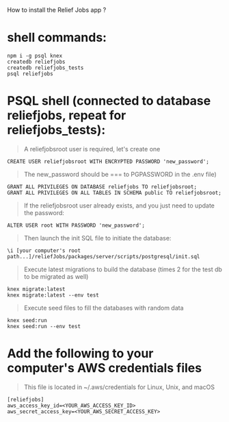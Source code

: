 How to install the Relief Jobs app ?

# shell commands:

```
npm i -g psql knex
createdb reliefjobs
createdb reliefjobs_tests
psql reliefjobs
```

# PSQL shell (connected to database reliefjobs, repeat for reliefjobs_tests):

> A reliefjobsroot user is required, let's create one

```
CREATE USER reliefjobsroot WITH ENCRYPTED PASSWORD 'new_password';
```

> The new_password should be === to PGPASSWORD in the .env file)

```
GRANT ALL PRIVILEGES ON DATABASE reliefjobs TO reliefjobsroot;
GRANT ALL PRIVILEGES ON ALL TABLES IN SCHEMA public TO reliefjobsroot;
```

> If the reliefjobsroot user already exists, and you just need to update the password:

```
ALTER USER root WITH PASSWORD 'new_password';
```

> Then launch the init SQL file to initiate the database:

```
\i [your computer's root path...]/reliefJobs/packages/server/scripts/postgresql/init.sql
```

> Execute latest migrations to build the database (times 2 for the test db to be migrated as well)

```
knex migrate:latest
knex migrate:latest --env test
```

> Execute seed files to fill the databases with random data

```
knex seed:run
knex seed:run --env test
```

# Add the following to your computer's AWS credentials files

> This file is located in ~/.aws/credentials for Linux, Unix, and macOS

```
[reliefjobs]
aws_access_key_id=<YOUR_AWS_ACCESS_KEY_ID>
aws_secret_access_key=<YOUR_AWS_SECRET_ACCESS_KEY>
```
